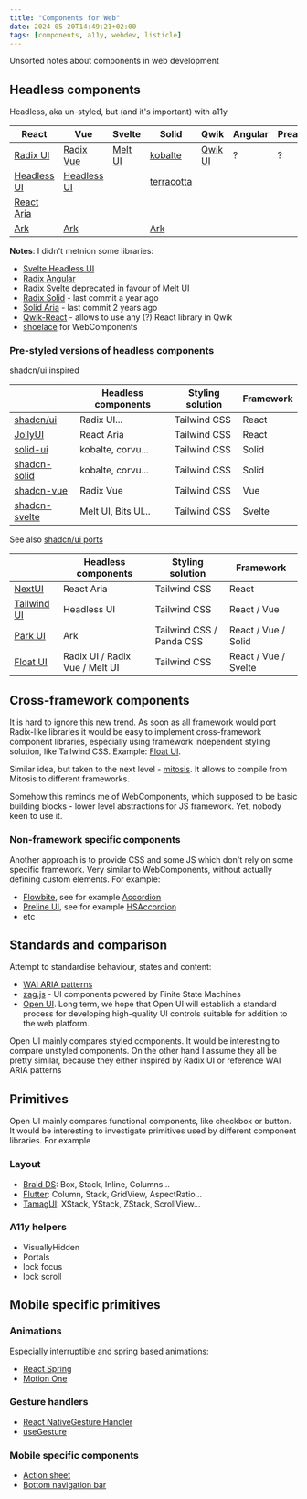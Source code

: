 ```yaml
---
title: "Components for Web"
date: 2024-05-20T14:49:21+02:00
tags: [components, a11y, webdev, listicle]
---
```


Unsorted notes about components in web development

## Headless components

Headless, aka un-styled, but (and it's important) with a11y

| React                                                      | Vue                                          | Svelte                         | Solid                                                          | Qwik                                                      | Angular | Preact |
| ---------------------------------------------------------- | -------------------------------------------- | ------------------------------ | -------------------------------------------------------------- | --------------------------------------------------------- | ------- | ------ |
| [Radix UI](https://www.radix-ui.com/)                      | [Radix Vue](https://www.radix-vue.com/)      | [Melt UI](https://melt-ui.com) | [kobalte](https://kobalte.dev/docs/core/overview/introduction) | [Qwik UI](https://qwikui.com/docs/headless/introduction/) | ?       | ?      |
| [Headless UI](https://headlessui.com/)                     | [Headless UI](https://headlessui.com/v1/vue) |                                | [terracotta](https://github.com/lxsmnsyc/terracotta)           |                                                           |         |        |
| [React Aria](https://react-spectrum.adobe.com/react-aria/) |                                              |                                |                                                                |                                                           |         |        |
| [Ark](https://ark-ui.com/)                                 | [Ark](https://ark-ui.com/)                   |                                | [Ark](https://ark-ui.com/)                                     |                                                           |         |        |

**Notes**: I didn't metnion some libraries:

- [Svelte Headless UI](https://svelte-headlessui.goss.io/docs/2.0)
- [Radix Angular](https://github.com/radix-ng/primitives)
- [Radix Svelte](https://radix-svelte.com/) deprecated in favour of Melt UI
- [Radix Solid](https://github.com/TrentsPC/solid-radix) - last commit a year ago
- [Solid Aria](https://github.com/solidjs-community/solid-aria) - last commit 2 years ago
- [Qwik-React](https://qwik.builder.io/docs/integrations/react/) - allows to use any (?) React library in Qwik
- [shoelace](https://shoelace.style/) for WebComponents

### Pre-styled versions of headless components

shadcn/ui inspired

|                                                          | Headless components | Styling solution | Framework |
| -------------------------------------------------------- | ------------------- | ---------------- | --------- |
| [shadcn/ui](https://ui.shadcn.com/)                      | Radix UI...         | Tailwind CSS     | React     |
| [JollyUI](https://www.jollyui.dev/)                      | React Aria          | Tailwind CSS     | React     |
| [solid-ui](https://www.solid-ui.com)                     | kobalte, corvu...   | Tailwind CSS     | Solid     |
| [shadcn-solid](https://shadcn-solid.com/docs/about)      | kobalte, corvu...   | Tailwind CSS     | Solid     |
| [shadcn-vue](https://www.shadcn-vue.com/docs/about.html) | Radix Vue           | Tailwind CSS     | Vue       |
| [shadcn-svelte](https://shadcn-svelte.com/docs/about)    | Melt UI, Bits UI... | Tailwind CSS     | Svelte    |

See also [shadcn/ui ports](https://github.com/birobirobiro/awesome-shadcn-ui#ports)

|                                                  | Headless components            | Styling solution         | Framework            |
| ------------------------------------------------ | ------------------------------ | ------------------------ | -------------------- |
| [NextUI](https://nextui.org/)                    | React Aria                     | Tailwind CSS             | React                |
| [Tailwind UI](https://tailwindui.com)            | Headless UI                    | Tailwind CSS             | React / Vue          |
| [Park UI](https://github.com/cschroeter/park-ui) | Ark                            | Tailwind CSS / Panda CSS | React / Vue / Solid  |
| [Float UI](https://floatui.com)                  | Radix UI / Radix Vue / Melt UI | Tailwind CSS             | React / Vue / Svelte |

## Cross-framework components

It is hard to ignore this new trend. As soon as all framework would port Radix-like libraries it would be easy to implement cross-framework component libraries, especially using framework independent styling solution, like Tailwind CSS. Example: [Float UI](https://floatui.com).

Similar idea, but taken to the next level - [mitosis](https://mitosis.builder.io/). It allows to compile from Mitosis to different frameworks.

Somehow this reminds me of WebComponents, which supposed to be basic building blocks - lower level abstractions for JS framework. Yet, nobody keen to use it.

### Non-framework specific components

Another approach is to provide CSS and some JS which don't rely on some specific framework. Very similar to WebComponents, without actually defining custom elements. For example:

- [Flowbite](https://flowbite.com/), see for example [Accordion](https://github.com/themesberg/flowbite/blob/main/src/components/accordion/index.ts)
- [Preline UI](https://preline.co/docs/index.html), see for example [HSAccordion](https://github.com/htmlstreamofficial/preline/blob/main/src/plugins/accordion/index.ts)
- etc

## Standards and comparison

Attempt to standardise behaviour, states and content:

- [WAI ARIA patterns](https://www.w3.org/WAI/ARIA/apg/patterns/)
- [zag.js](https://zagjs.com/) - UI components powered by Finite State Machines
- [Open UI](https://open-ui.org/research/component-matrix/). Long term, we hope that Open UI will establish a standard process for developing high-quality UI controls suitable for addition to the web platform.

Open UI mainly compares styled components. It would be interesting to compare unstyled components. On the other hand I assume they all be pretty similar, because they either inspired by Radix UI or reference WAI ARIA patterns

## Primitives

Open UI mainly compares functional components, like checkbox or button. It would be interesting to investigate primitives used by different component libraries. For example

### Layout

- [Braid DS](https://seek-oss.github.io/braid-design-system/foundations/layout): Box, Stack, Inline, Columns...
- [Flutter](https://docs.flutter.dev/ui/widgets/layout): Column, Stack, GridView, AspectRatio...
- [TamagUI](https://tamagui.dev/ui/stacks/1.0.0): XStack, YStack, ZStack, ScrollView...

### A11y helpers

- VisuallyHidden
- Portals
- lock focus
- lock scroll

## Mobile specific primitives

### Animations

Especially interruptible and spring based animations:

- [React Spring](https://www.react-spring.dev/)
- [Motion One](https://motion.dev/dom/spring)

### Gesture handlers

- [React NativeGesture Handler](https://docs.swmansion.com/react-native-gesture-handler/)
- [useGesture](https://use-gesture.netlify.app/)

### Mobile specific components

- [Action sheet](https://tamagui.dev/ui/sheet/1.59.0)
- [Bottom navigation bar](https://daisyui.com/components/bottom-navigation/)
